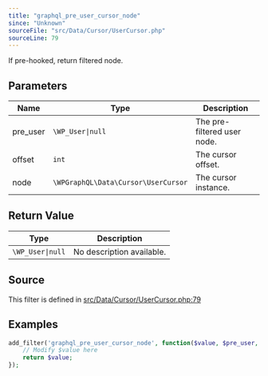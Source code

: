 ```yaml
---
title: "graphql_pre_user_cursor_node"
since: "Unknown"
sourceFile: "src/Data/Cursor/UserCursor.php"
sourceLine: 79
---
```



If pre-hooked, return filtered node.

## Parameters

| Name | Type | Description |
|------|------|-------------|
| pre_user | `\WP_User\|null` | The pre-filtered user node. |
| offset | `int` | The cursor offset. |
| node | `\WPGraphQL\Data\Cursor\UserCursor` | The cursor instance. |



## Return Value

| Type | Description |
|------|-------------|
| `\WP_User\|null` | No description available. |



## Source

This filter is defined in [src/Data/Cursor/UserCursor.php:79](https://github.com/wp-graphql/wp-graphql/blob/develop/src/Data/Cursor/UserCursor.php#L79)


## Examples

```php
add_filter('graphql_pre_user_cursor_node', function($value, $pre_user, $offset, $node) {
    // Modify $value here
    return $value;
});
```
